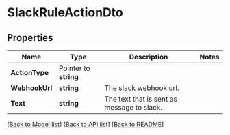 # SlackRuleActionDto

## Properties

Name | Type | Description | Notes
------------ | ------------- | ------------- | -------------
**ActionType** | Pointer to **string** |  | 
**WebhookUrl** | **string** | The slack webhook url. | 
**Text** | **string** | The text that is sent as message to slack. | 

[[Back to Model list]](../README.md#documentation-for-models) [[Back to API list]](../README.md#documentation-for-api-endpoints) [[Back to README]](../README.md)


